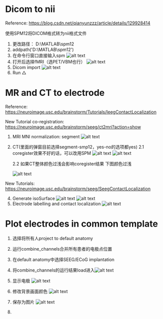 # Dicom to nii

Reference: https://blog.csdn.net/qianyunzzz/article/details/129928414

使用SPM12将DICOM格式转为nii格式文件

1.  更改路径： D:\MATLAB\spm12
2.  addpath('D:\MATLAB\spm12')
3.  在命令行窗口直接输入spm
    ![alt text](image.png)
4.  打开后选择fMRI（选PET/VBM也行）
   ![alt text](image-1.png)
5.  Dicom import
   ![alt text](image-2.png)
6.  Run △

# MR and CT to electrode

Reference: https://neuroimage.usc.edu/brainstorm/Tutorials/IeegContactLocalization 

New Tutorial co-registration: https://neuroimage.usc.edu/brainstorm/seeg/ct2mri?action=show


1. MRI
   MNI normalization: segment
   ![alt text](image-3.png)
2. CT(里面的弹窗目前选择segment-smp12，yes-no的选项都yes)
   2.1   coregister效果不好的话，可以改用SPM
   ![alt text](image-4.png)
   ![alt text](image-5.png)
   
   2.2   如果CT整体颜色过浅会影响coregister结果
   下图颜色过浅
   
   ![alt text](image-9.png)

New Tutorials: https://neuroimage.usc.edu/brainstorm/seeg/SeegContactLocalization


4. Generate isoSurface
   ![alt text](image-7.png)
   ![alt text](image-8.png)
5. Electrode labelling and contact localization
   ![alt text](image-10.png)

   
# Plot electrodes in common template
1. 选择将所有人project to default anatomy
2. 运行combine_channels合并所有患者的电极点位置
3. 在default anatomy中选择SEEG/ECoG implantation
4. 将combine_channels的运行结果load进入![alt text](image-10.png)
5. 显示电极
   ![alt text](image-6.png)
6. 修改背景画面颜色
   ![alt text](image-11.png)
7. 保存为图片
   ![alt text](image-12.png)

8. 






